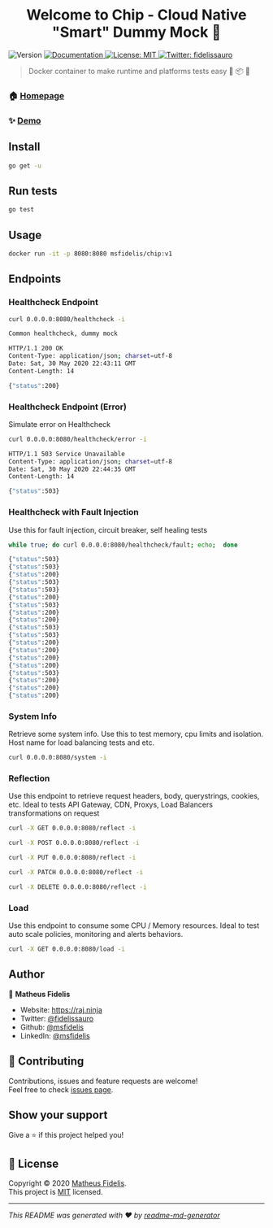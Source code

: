<h1 align="center">Welcome to Chip - Cloud Native &#34;Smart&#34; Dummy Mock 👋</h1>
<p>
  <img alt="Version" src="https://img.shields.io/badge/version-0-blue.svg?cacheSeconds=2592000" />
  <a href="/README.md" target="_blank">
    <img alt="Documentation" src="https://img.shields.io/badge/documentation-yes-brightgreen.svg" />
  </a>
  <a href="LICENSE" target="_blank">
    <img alt="License: MIT" src="https://img.shields.io/badge/License-MIT-yellow.svg" />
  </a>
  <a href="https://twitter.com/fidelissauro" target="_blank">
    <img alt="Twitter: fidelissauro" src="https://img.shields.io/twitter/follow/fidelissauro.svg?style=social" />
  </a>
</p>

> Docker container to make runtime and platforms tests easy :whale: :package: :rocket:

### 🏠 [Homepage](/)

### ✨ [Demo](/)

## Install

```sh
go get -u
```

## Run tests

```sh
go test
```

## Usage

```sh
docker run -it -p 8080:8080 msfidelis/chip:v1
```

## Endpoints

### Healthcheck Endpoint

```sh
curl 0.0.0.0:8080/healthcheck -i

Common healthcheck, dummy mock

HTTP/1.1 200 OK
Content-Type: application/json; charset=utf-8
Date: Sat, 30 May 2020 22:43:11 GMT
Content-Length: 14

{"status":200}
```

### Healthcheck Endpoint (Error)

Simulate error on Healthcheck

```sh
curl 0.0.0.0:8080/healthcheck/error -i

HTTP/1.1 503 Service Unavailable
Content-Type: application/json; charset=utf-8
Date: Sat, 30 May 2020 22:44:35 GMT
Content-Length: 14

{"status":503}
```

### Healthcheck with Fault Injection

Use this for fault injection, circuit breaker, self healing tests

```sh
while true; do curl 0.0.0.0:8080/healthcheck/fault; echo;  done

{"status":503}
{"status":503}
{"status":200}
{"status":503}
{"status":503}
{"status":200}
{"status":503}
{"status":200}
{"status":200}
{"status":503}
{"status":503}
{"status":200}
{"status":200}
{"status":200}
{"status":200}
{"status":503}
{"status":200}
{"status":200}
{"status":200}
```


### System Info 
Retrieve some system info. Use this to test memory, cpu limits and isolation. Host name for load balancing tests and etc. 

```sh
curl 0.0.0.0:8080/system -i
```

### Reflection

Use this endpoint to retrieve request headers, body, querystrings, cookies, etc. Ideal to tests API Gateway, CDN, Proxys, Load Balancers transformations on request

```sh
curl -X GET 0.0.0.0:8080/reflect -i
```

```sh
curl -X POST 0.0.0.0:8080/reflect -i
```

```sh
curl -X PUT 0.0.0.0:8080/reflect -i
```

```sh
curl -X PATCH 0.0.0.0:8080/reflect -i
```

```sh
curl -X DELETE 0.0.0.0:8080/reflect -i
```

### Load

Use this endpoint to consume some CPU / Memory resources. Ideal to test auto scale policies, monitoring and alerts behaviors. 

```sh 
curl -X GET 0.0.0.0:8080/load -i
```

## Author

👤 **Matheus Fidelis**

* Website: https://raj.ninja
* Twitter: [@fidelissauro](https://twitter.com/fidelissauro)
* Github: [@msfidelis](https://github.com/msfidelis)
* LinkedIn: [@msfidelis](https://linkedin.com/in/msfidelis)

## 🤝 Contributing

Contributions, issues and feature requests are welcome!<br />Feel free to check [issues page](/issues). 

## Show your support

Give a ⭐️ if this project helped you!

## 📝 License

Copyright © 2020 [Matheus Fidelis](https://github.com/msfidelis).<br />
This project is [MIT](LICENSE) licensed.

***
_This README was generated with ❤️ by [readme-md-generator](https://github.com/kefranabg/readme-md-generator)_